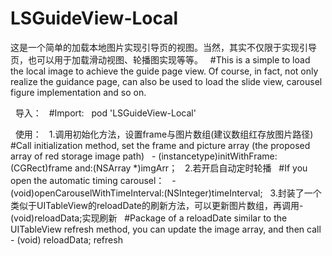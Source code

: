 # LSGuideView-Local
   这是一个简单的加载本地图片实现引导页的视图。当然，其实不仅限于实现引导页，也可以用于加载滑动视图、轮播图实现等等。
   #This is a simple to load the local image to achieve the guide page view. Of course, in fact, not only realize the guidance page, can also be used to load the slide view, carousel figure implementation and so on.
   
   导入：
   #Import:
   pod 'LSGuideView-Local'
   
   使用：
   1.调用初始化方法，设置frame与图片数组(建议数组红存放图片路径)
   #Call initialization method, set the frame and picture array (the proposed array of red storage image path)
   - (instancetype)initWithFrame:(CGRect)frame and:(NSArray *)imgArr；
   2.若开启自动定时轮播
   #If you open the automatic timing carousel：
   - (void)openCarouselWithTimeInterval:(NSInteger)timeInterval;
   3.封装了一个类似于UITableView的reloadDate的刷新方法，可以更新图片数组，再调用- (void)reloadData;实现刷新
   #Package of a reloadDate similar to the UITableView refresh method, you can update the image array, and then call - (void) reloadData; refresh
